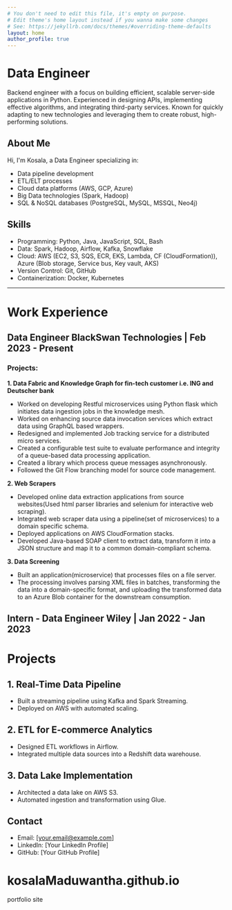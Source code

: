 ```yaml
---
# You don't need to edit this file, it's empty on purpose.
# Edit theme's home layout instead if you wanna make some changes
# See: https://jekyllrb.com/docs/themes/#overriding-theme-defaults
layout: home
author_profile: true
---
```


# Data Engineer

Backend engineer with a focus on building efficient, scalable server-side applications in Python. Experienced in designing APIs, implementing effective algorithms, and integrating third-party services. Known for quickly adapting to new technologies and leveraging them to create robust, high-performing solutions.

## About Me

Hi, I'm Kosala, a Data Engineer specializing in:
- Data pipeline development
- ETL/ELT processes
- Cloud data platforms (AWS, GCP, Azure)
- Big Data technologies (Spark, Hadoop)
- SQL & NoSQL databases (PostgreSQL, MySQL, MSSQL, Neo4j)

## Skills

- Programming: Python, Java, JavaScript, SQL, Bash
- Data: Spark, Hadoop, Airflow, Kafka, Snowflake
- Cloud: AWS (EC2, S3, SQS, ECR, EKS, Lambda, CF (CloudFormation)), Azure (Blob storage, Service bus, Key vault, AKS)
- Version Control: Git, GitHub
- Containerization: Docker, Kubernetes

---

# Work Experience

## Data Engineer BlackSwan Technologies | Feb 2023 - Present

### Projects:

**1. Data Fabric and Knowledge Graph for fin-tech customer i.e. ING and Deutscher bank**

- Worked on developing Restful microservices using Python flask which initiates data ingestion jobs in the knowledge
mesh.
- Worked on enhancing source data invocation services which extract data using GraphQL based wrappers.
- Redesigned and implemented Job tracking service for a distributed micro services.
- Created a configurable test suite to evaluate performance and integrity of a queue-based data processing application.
- Created a library which process queue messages asynchronously.
- Followed the Git Flow branching model for source code management.

**2. Web Scrapers**

- Developed online data extraction applications from source websites(Used html parser libraries and selenium for interactive web scraping).
- Integrated web scraper data using a pipeline(set of microservices) to a domain specific schema.
- Deployed applications on AWS CloudFormation stacks.
- Developed Java-based SOAP client to extract data, transform it into a JSON structure and map it to a common domain-compliant schema.

**3. Data Screening**

- Built an application(microservice) that processes files on a file server.
- The processing involves parsing XML files in batches, transforming the data into a domain-specific format, and uploading the transformed data to an Azure Blob container for the downstream consumption.

## Intern - Data Engineer Wiley | Jan 2022 - Jan 2023

# Projects

## 1. Real-Time Data Pipeline
- Built a streaming pipeline using Kafka and Spark Streaming.
- Deployed on AWS with automated scaling.

## 2. ETL for E-commerce Analytics
- Designed ETL workflows in Airflow.
- Integrated multiple data sources into a Redshift data warehouse.

## 3. Data Lake Implementation
- Architected a data lake on AWS S3.
- Automated ingestion and transformation using Glue.

## Contact

- Email: [your.email@example.com]
- LinkedIn: [Your LinkedIn Profile]
- GitHub: [Your GitHub Profile]
# kosalaMaduwantha.github.io
portfolio site 
